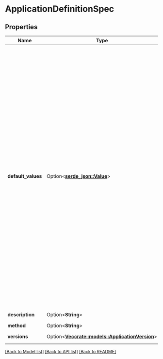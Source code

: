 # ApplicationDefinitionSpec

## Properties

Name | Type | Description | Notes
------------ | ------------- | ------------- | -------------
**default_values** | Option<[**serde_json::Value**](.md)> | To use this, make a field which has RawExtension as its type in your external, versioned struct, and Object in your internal struct. You also need to register your various plugin types.  Internal package: type MyAPIObject struct { runtime.TypeMeta `json:\",inline\"` MyPlugin runtime.Object `json:\"myPlugin\"` } type PluginA struct { AOption string `json:\"aOption\"` }  External package: type MyAPIObject struct { runtime.TypeMeta `json:\",inline\"` MyPlugin runtime.RawExtension `json:\"myPlugin\"` } type PluginA struct { AOption string `json:\"aOption\"` }  On the wire, the JSON will look something like this: { \"kind\":\"MyAPIObject\", \"apiVersion\":\"v1\", \"myPlugin\": { \"kind\":\"PluginA\", \"aOption\":\"foo\", }, }  So what happens? Decode first uses json or yaml to unmarshal the serialized data into your external MyAPIObject. That causes the raw JSON to be stored, but not unpacked. The next step is to copy (using pkg/conversion) into the internal struct. The runtime package's DefaultScheme has conversion functions installed which will unpack the JSON stored in RawExtension, turning it into the correct object type, and storing it in the Object. (TODO: In the case where the object is of an unknown type, a runtime.Unknown object will be created and stored.)  +k8s:deepcopy-gen=true +protobuf=true +k8s:openapi-gen=true | [optional]
**description** | Option<**String**> | Description of the application. what is its purpose | [optional]
**method** | Option<**String**> | +kubebuilder:validation:Enum=helm | [optional]
**versions** | Option<[**Vec<crate::models::ApplicationVersion>**](ApplicationVersion.md)> | Available version for this application | [optional]

[[Back to Model list]](../README.md#documentation-for-models) [[Back to API list]](../README.md#documentation-for-api-endpoints) [[Back to README]](../README.md)


